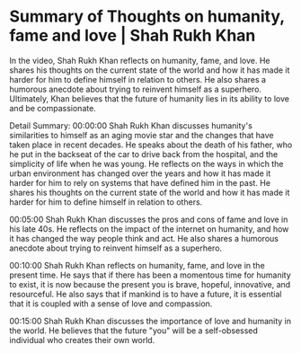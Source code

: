# Summary of Thoughts on humanity, fame and love | Shah Rukh Khan

In the video, Shah Rukh Khan reflects on humanity, fame, and love. He shares his thoughts on the current state of the world and how it has made it harder for him to define himself in relation to others. He also shares a humorous anecdote about trying to reinvent himself as a superhero. Ultimately, Khan believes that the future of humanity lies in its ability to love and be compassionate.

Detail Summary: 
00:00:00
Shah Rukh Khan discusses humanity's similarities to himself as an aging movie star and the changes that have taken place in recent decades. He speaks about the death of his father, who he put in the backseat of the car to drive back from the hospital, and the simplicity of life when he was young. He reflects on the ways in which the urban environment has changed over the years and how it has made it harder for him to rely on systems that have defined him in the past. He shares his thoughts on the current state of the world and how it has made it harder for him to define himself in relation to others.

00:05:00
Shah Rukh Khan discusses the pros and cons of fame and love in his late 40s. He reflects on the impact of the internet on humanity, and how it has changed the way people think and act. He also shares a humorous anecdote about trying to reinvent himself as a superhero.

00:10:00
Shah Rukh Khan reflects on humanity, fame, and love in the present time. He says that if there has been a momentous time for humanity to exist, it is now because the present you is brave, hopeful, innovative, and resourceful. He also says that if mankind is to have a future, it is essential that it is coupled with a sense of love and compassion.

00:15:00
Shah Rukh Khan discusses the importance of love and humanity in the world. He believes that the future "you" will be a self-obsessed individual who creates their own world.

